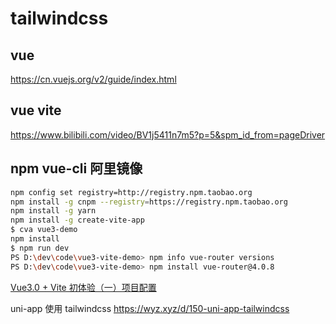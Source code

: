 # tailwindcss

## vue
https://cn.vuejs.org/v2/guide/index.html

## vue vite

https://www.bilibili.com/video/BV1j5411n7m5?p=5&spm_id_from=pageDriver

## npm vue-cli 阿里镜像

```bash
npm config set registry=http://registry.npm.taobao.org
npm install -g cnpm --registry=https://registry.npm.taobao.org 
npm install -g yarn
npm install -g create-vite-app
$ cva vue3-demo
npm install
$ npm run dev
PS D:\dev\code\vue3-vite-demo> npm info vue-router versions
PS D:\dev\code\vue3-vite-demo> npm install vue-router@4.0.8
```

[Vue3.0 + Vite 初体验（一）项目配置](https://segmentfault.com/a/1190000038999784)



uni-app 使用 tailwindcss
https://wyz.xyz/d/150-uni-app-tailwindcss